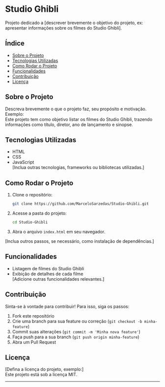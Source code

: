 
# Studio Ghibli

Projeto dedicado a [descrever brevemente o objetivo do projeto, ex: apresentar informações sobre os filmes do Studio Ghibli].

## Índice

- [Sobre o Projeto](#sobre-o-projeto)
- [Tecnologias Utilizadas](#tecnologias-utilizadas)
- [Como Rodar o Projeto](#como-rodar-o-projeto)
- [Funcionalidades](#funcionalidades)
- [Contribuição](#contribuição)
- [Licença](#licença)

## Sobre o Projeto

Descreva brevemente o que o projeto faz, seu propósito e motivação.  
Exemplo:  
Este projeto tem como objetivo listar os filmes do Studio Ghibli, trazendo informações como título, diretor, ano de lançamento e sinopse.

## Tecnologias Utilizadas

- HTML
- CSS
- JavaScript  
[Inclua outras tecnologias, frameworks ou bibliotecas utilizadas.]

## Como Rodar o Projeto

1. Clone o repositório:
   ```bash
   git clone https://github.com/MarceloSarzedas/Studio-Ghibli.git
   ```
2. Acesse a pasta do projeto:
   ```bash
   cd Studio-Ghibli
   ```
3. Abra o arquivo `index.html` em seu navegador.

[Inclua outros passos, se necessário, como instalação de dependências.]

## Funcionalidades

- Listagem de filmes do Studio Ghibli
- Exibição de detalhes de cada filme  
[Adicione outras funcionalidades relevantes.]

## Contribuição

Sinta-se à vontade para contribuir! Para isso, siga os passos:

1. Fork este repositório
2. Crie uma branch para sua feature ou correção (`git checkout -b minha-feature`)
3. Commit suas alterações (`git commit -m 'Minha nova feature'`)
4. Faça push para a sua branch (`git push origin minha-feature`)
5. Abra um Pull Request

## Licença

[Defina a licença do projeto, exemplo:]  
Este projeto está sob a licença MIT.

---
